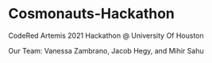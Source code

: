 # Cosmonauts-Hackathon
CodeRed Artemis 2021 Hackathon @ University Of Houston

Our Team:
Vanessa Zambrano, Jacob Hegy, and Mihir Sahu
